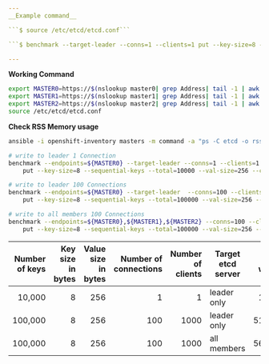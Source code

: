```yaml
---
__Example command__  

```$ source /etc/etcd/etcd.conf```

```$ benchmark --target-leader --conns=1 --clients=1 put --key-size=8 --sequential-keys --total=10000 --val-size=25 --cert=$ETCD_PEER_CERT_FILE --key=$ETCD_PEER_KEY_FILE --cacert=/etc/etcd/ca.crt --endpoints=$ETCD_LISTEN_CLIENT_URLS```

---
```


__Working Command__  

```sh
export MASTER0=https://$(nslookup master0| grep Address| tail -1 | awk '{print $2}'):2379
export MASTER1=https://$(nslookup master1| grep Address| tail -1 | awk '{print $2}'):2379
export MASTER2=https://$(nslookup master2| grep Address| tail -1 | awk '{print $2}'):2379
source /etc/etcd/etcd.conf
```

__Check RSS Memory usage__

```sh
ansible -i openshift-inventory masters -m command -a "ps -C etcd -o rss="
```

```sh
# write to leader 1 Connection
benchmark --endpoints=${MASTER0} --target-leader --conns=1 --clients=1 \
    put --key-size=8 --sequential-keys --total=10000 --val-size=256 --cert=$ETCD_PEER_CERT_FILE --key=$ETCD_PEER_KEY_FILE --cacert=/etc/etcd/ca.crt

# write to leader 100 Connections
benchmark --endpoints=${MASTER0} --target-leader  --conns=100 --clients=1000 \
    put --key-size=8 --sequential-keys --total=100000 --val-size=256 --cert=$ETCD_PEER_CERT_FILE --key=$ETCD_PEER_KEY_FILE --cacert=/etc/etcd/ca.crt

# write to all members 100 Connections
benchmark --endpoints=${MASTER0},${MASTER1},${MASTER2} --conns=100 --clients=1000 \
    put --key-size=8 --sequential-keys --total=100000 --val-size=256 --cert=$ETCD_PEER_CERT_FILE --key=$ETCD_PEER_KEY_FILE --cacert=/etc/etcd/ca.crt
```


| Number of keys | Key size in bytes | Value size in bytes | Number of connections | Number of clients | Target etcd server | Average write QPS | Average latency per request | Average server RSS |
|---------------:|------------------:|--------------------:|----------------------:|------------------:|--------------------|------------------:|----------------------------:|-------------------:|
| 10,000 | 8 | 256 | 1 | 1 | leader only | 161.4943 | 0.0062s | 219MB |
| 100,000 | 8 | 256 | 100 | 1000 | leader only | 5112.3423 | 0.1942s |  387MB |
| 100,000 | 8 | 256 | 100 | 1000 | all members |  5692.5523 | 0.1738s |  468MB |
